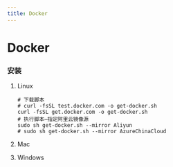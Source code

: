 ```yaml
---
title: Docker
---
```


# Docker

### 安装

1. Linux

   ```shell
   # 下载脚本
   # curl -fsSL test.docker.com -o get-docker.sh
   curl -fsSL get.docker.com -o get-docker.sh
   # 执行脚本—指定阿里云镜像源
   sudo sh get-docker.sh --mirror Aliyun
   # sudo sh get-docker.sh --mirror AzureChinaCloud
   ```

   

2. Mac

3. Windows

